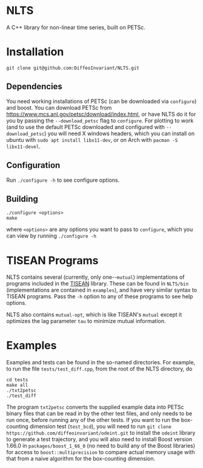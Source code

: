 # NLTS
A C++ library for non-linear time series, built on PETSc.

# Installation
```
git clone git@github.com:DiffeoInvariant/NLTS.git
```
## Dependencies
  You need working installations of PETSc (can be downloaded via `configure`) and boost. 
  You can download PETSc from https://www.mcs.anl.gov/petsc/download/index.html, or have NLTS do it for you by passing the `--download_petsc` flag to `configure`. For plotting to work (and to use the default PETSc downloaded and configured with `--download_petsc`) you will need X windows headers, which you can
  install on ubuntu with `sudo apt install libx11-dev`, or on Arch with `pacman -S libx11-devel`.
  
## Configuration
  Run `./configure -h` to see configure options.
  
  
## Building
```
./configure <options>
make
```
where `<options>` are any options you want to pass to `configure`, which you can view by running `./configure -h`

# TISEAN Programs
NLTS contains several (currently, only one--`mutual`) implementations of programs included in the [TISEAN](https://www.pks.mpg.de/tisean/) library.
These can be found in `NLTS/bin` (implementations are contained in `examples`), and have very similar syntax to TISEAN programs. Pass the `-h` option to any of these programs
to see help options.

NLTS also contains `mutual-opt`, which is like TISEAN's `mutual` except it optimizes the lag parameter `tau` to minimize mutual information.

# Examples
Examples and tests can be found in the so-named directories. For example, to run the file `tests/test_diff.cpp`, from the root of the NLTS directory, do
```
cd tests
make all
./txt2petsc
./test_diff
```
The program `txt2petsc` converts the supplied example data into PETSc binary files that can be read in by the other test files,
and only needs to be run once, before running any of the other tests. If you want to run the box-counting dimension test (`test_bcd`), you will need to run `git clone https://github.com/diffeoinvariant/odeint.git` to install the `odeint` library to generate a test trajectory, and you will also need to install Boost version 1.66.0 in `packages/boost_1_66_0` (no need to build any of the Boost libraries) for access to `boost::multiprecision` to compare actual memory usage with that from a naive algorithm for the box-counting dimension.
